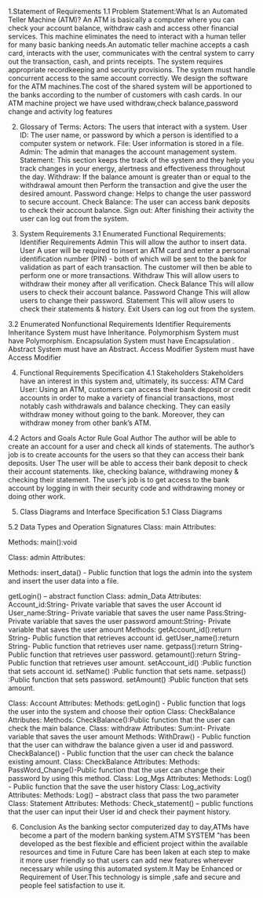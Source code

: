 1.Statement of Requirements
1.1 Problem Statement:What Is an Automated Teller Machine (ATM)? An ATM is basically  a computer where you can check your account balance,  withdraw cash and access other financial services. This machine eliminates the need to interact with a human teller for many basic banking needs.An automatic teller machine accepts a cash card, interacts with the user, communicates with the central system to carry out the transaction, cash, and prints receipts. The system requires appropriate recordkeeping and security provisions. The system must handle concurrent access to the same account correctly. We design the software for the ATM machines.The cost of the shared system will be apportioned to the banks according to the number of customers with cash cards. In our ATM machine project we have used withdraw,check balance,password change and activity log features

2. Glossary of Terms:
Actors: The users that interact with a system.
User ID: The user name, or password by which a person is identified to a computer system or network.
File: User information is stored in a file.
Admin: The admin that manages the account management system.
Statement: This section keeps the track of  the system and they help you track changes in your energy, alertness and effectiveness throughout the day.
Withdraw: If the balance amount is greater than or equal to the withdrawal amount then Perform the transaction and give the user the desired amount.
Password change: Helps to change the user password to secure account.
Check Balance: The user can access bank deposits to check their account balance.
Sign out: After finishing their activity the user can log out from the system.

3. System Requirements
3.1 Enumerated Functional Requirements:
Identifier
Requirements
Admin
This will allow the author to insert data.
User
A user will be required to insert an ATM card and enter a personal identification number (PIN) - both of which will be sent to the bank for validation as part of each transaction. The customer will then be able to perform one or more transactions.
Withdraw
This will allow users to withdraw their money after all verification.
Check Balance
This will allow users to check their account balance.
Password Change
This will allow users to change their password.
Statement
This will allow users to check their statements & history.
Exit
Users can log out from the system.


3.2 Enumerated Nonfunctional Requirements
Identifier
Requirements
Inheritance
System must have Inheritance.
Polymorphism
System must have Polymorphism.
Encapsulation 
System must have Encapsulation .
Abstract
System must have an Abstract.
Access Modifier
System must have  Access Modifier



4. Functional Requirements Specification 
4.1 Stakeholders 
Stakeholders have an interest in this system and, ultimately, its success:
ATM Card User:  Using an ATM, customers can access their bank deposit or credit accounts in order to make a variety of financial transactions, most notably cash withdrawals and balance checking. They can easily withdraw money without going to the bank. Moreover, they can withdraw money from other bank’s ATM. 

4.2 Actors and Goals 
Actor
Rule 
Goal
Author
The author will be able to create an account for a user and check all kinds of statements. 
The author’s job is to create accounts for the users so that they can access their bank deposits.
User
The user will be able to access their bank deposit to check their account statements. like, checking balance, withdrawing money & checking their statement.
The user’s job is to get access to the bank account by logging in with their security code and withdrawing money or doing other work.





5. Class Diagrams and Interface Specification
5.1 Class Diagrams







5.2 Data Types and Operation Signatures
Class: main
Attributes:

Methods:
           main():void


Class: admin
Attributes:

Methods:
insert_data() - Public function that logs the admin into the system and insert the user data into a file.                                                                                                                                                                                  


getLogin() – abstract function 
Class: admin_Data
Attributes:
Account_id:String- Private variable that saves the user Account id
User_name:String- Private variable that saves the user name
Pass:String- Private variable that saves the user password
amount:String- Private variable that saves the user amount
Methods:
getAccount_id():return String- Public function that retrieves account id.
getUser_name():return String- Public function that retrieves user name.
getpass():return String- Public function that retrieves user password.
getamount():return String- Public function that retrieves user amount.
setAccount_id() :Public function that sets account id.
setName() :Public function that sets name.
setpass() :Public function that sets password.
setAmount() :Public function that sets amount.


Class: Account
Attributes:
Methods:
getLogin() - Public function that logs the user into the system and choose their option
  Class: CheckBalance
Attributes:
Methods:
CheckBalance():Public function that the user can check the main balance.
 Class: withdraw
Attributes:
Sum:int- Private variable that saves the user amount
Methods:
WithDraw() - Public function that the user can withdraw the balance given a user id and password.
CheckBalance() - Public function that the user can check the balance existing amount.
Class: CheckBalance
Attributes:
Methods:
PassWord_Change()-Public function that the user can change their password by using this method.
Class: Log_Mgs
Attributes:
Methods:
Log() - Public function that the save the user history 
Class: Log_activity
Attributes:
Methods:
Log() – abstract class that pass the two parameter
 Class: Statement
Attributes:
Methods:
Check_statement() – public functions that the user can input their User id and check  their payment history.

6. Conclusion
As the banking sector computerized day to day,ATMs have become a part of the modern banking system.ATM SYSTEM "has been developed as the best flexible and efficient project within the available resources and time in Future Care has been laken at each step to make it more user friendly so that users can add new features wherever necessary while using this automated system.It May be Enhanced or Requirement of User.This technology is simple ,safe and secure and people feel satisfaction to use it.
